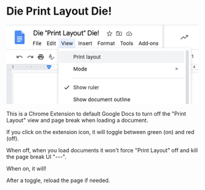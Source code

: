 # Die Print Layout Die!

![An example of Google Docs with the menu open](docs-example.png)

This is a Chrome Extension to default Google Docs to turn off the "Print Layout" view and page break when loading a document.

If you click on the extension icon, it will toggle between green (on) and red (off).

When off, when you load documents it won't force "Print Layout" off and kill the page break UI "---".

When on, it will!

After a toggle, reload the page if needed.
